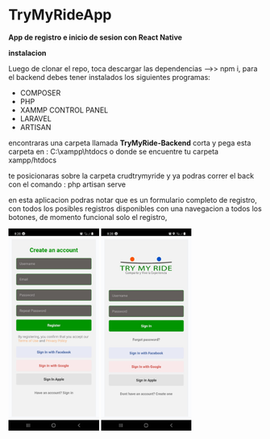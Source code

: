 # TryMyRideApp

**App de registro e inicio de sesion con React Native**

**instalacion**

Luego de clonar el repo, toca descargar las dependencias -->> npm i,
para el backend debes tener instalados los siguientes programas:

<ul>
  <li>COMPOSER</li>
  <li>PHP</li>
  <li>XAMMP CONTROL PANEL</li>
  <li>LARAVEL</li>
  <li>ARTISAN</li>
</ul>

encontraras una carpeta llamada **TryMyRide-Backend** 
corta y pega esta carpeta en : C:\xampp\htdocs o donde se encuentre tu carpeta xampp/htdocs

te posicionaras sobre la carpeta crudtrymyride
y ya podras correr el back con el comando : php artisan serve

en esta aplicacion podras notar que es un formulario completo de registro, con todos los posibles registros disponibles
con una navegacion a todos los botones,
de momento funcional solo el registro,

<div display="flex">
<img height="400px" src="./captures/register.jpeg">
<img height="400px" src="./captures/signIn.jpeg">
</div>